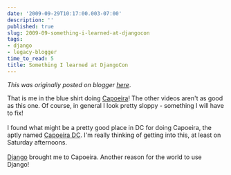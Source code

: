 ```yaml
---
date: '2009-09-29T10:17:00.003-07:00'
description: ''
published: true
slug: 2009-09-something-i-learned-at-djangocon
tags:
- django
- legacy-blogger
time_to_read: 5
title: Something I learned at DjangoCon
---
```


*This was originally posted on blogger [here](https://pydanny.blogspot.com/2009/09/something-i-learned-at-djangocon.html)*.

That is me in the blue shirt doing <a href="http://www.vimeo.com/6802099">Capoeira</a>! The other videos aren't as good as this one. Of course, in general I look pretty sloppy - something I will have to fix!<br /><br />I found what might be a pretty good place in DC for doing Capoeira, the aptly named <a href="http://www.capoeiradc.com">Capoeira DC</a>. I'm really thinking of getting into this, at least on Saturday afternoons.<br /><br /><a href="http://djangoproject.com">Django</a> brought me to Capoeira. Another reason for the world to use Django!